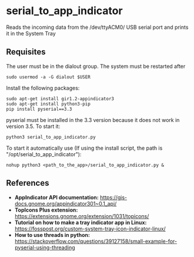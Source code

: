 # serial_to_app_indicator

Reads the incoming data from the /dev/ttyACM0/ USB serial port and prints it in the System Tray

## Requisites

The user must be in the dialout group. The system must be restarted after
```
sudo usermod -a -G dialout $USER
```

Install the following packages:
```
sudo apt-get install gir1.2-appindicator3
sudo apt-get install python3-pip
pip install pyserial==3.3
```
pyserial must be installed in the 3.3 version because it does not work in version 3.5.
To start it:

```
python3 serial_to_app_indicator.py
```

To start it automatically use (If using the install script, the path is "/opt/serial_to_app_indicator"): 
```
nohup python3 <path_to_the_app>/serial_to_app_indicator.py &
```

## References
* __AppIndicator API documentation:__ https://gjs-docs.gnome.org/appindicator301~0.1_api/
* __TopIcons Plus extension:__ https://extensions.gnome.org/extension/1031/topicons/
* __Tutorial on how to make a tray indicator app in Linux:__ https://fosspost.org/custom-system-tray-icon-indicator-linux/
* __How to use threads in python:__ https://stackoverflow.com/questions/39127158/small-example-for-pyserial-using-threading
